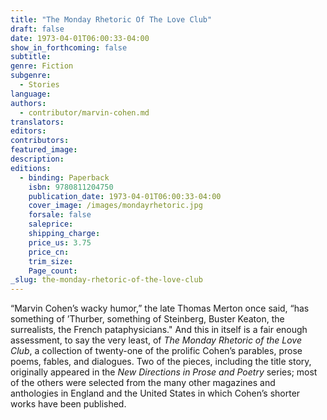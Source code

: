 ```yaml
---
title: "The Monday Rhetoric Of The Love Club"
draft: false
date: 1973-04-01T06:00:33-04:00
show_in_forthcoming: false
subtitle:
genre: Fiction
subgenre:
  - Stories
language:
authors:
  - contributor/marvin-cohen.md
translators:
editors:
contributors:
featured_image:
description:
editions:
  - binding: Paperback
    isbn: 9780811204750
    publication_date: 1973-04-01T06:00:33-04:00
    cover_image: /images/mondayrhetoric.jpg
    forsale: false
    saleprice:
    shipping_charge:
    price_us: 3.75
    price_cn:
    trim_size:
    Page_count:
_slug: the-monday-rhetoric-of-the-love-club
---
```


“Marvin Cohen’s wacky humor,” the late Thomas Merton once said, “has something of ’Thurber, something of Steinberg, Buster Keaton, the surrealists, the French pataphysicians." And this in itself is a fair enough assessment, to say the very least, of _The Monday Rhetoric of the Love Club_, a collection of twenty-one of the prolific Cohen’s parables, prose poems, fables, and dialogues. Two of the pieces, including the title story, originally appeared in the _New Directions in Prose and Poetry_ series; most of the others were selected from the many other magazines and anthologies in England and the United States in which Cohen’s shorter works have been published.

